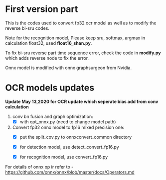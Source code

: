 # First version part
This is the codes used to convert fp32 ocr model as well as to modify the reverse bi-sru codes.

Note for the recognition model, Please keep sru, softmax, argmax in calculation float32, used **float16_shan.py**.

To fix bi-sru reverse part time sequence error, check the code in **modify.py** which adds reverse node to fix the error.

Onnx model is modified with onnx graphsurgeon from Nvidia.

# OCR models updates

**Update May 13,2020 for OCR update which seperate bias add from conv calculation**


1. conv bn fusion and graph optimization:
    - [x] with opt_onnx.py (need to change model path)
2. Convert fp32 onnx model to fp16 mixed precision one:
    - [x] put the split_cov.py to onnxconvert_common directory
    - [x] for detection model, use detect_convert_fp16.py
    - [x] for recognition model, use convert_fp16.py


For details of onnx op ir refer to - https://github.com/onnx/onnx/blob/master/docs/Operators.md
